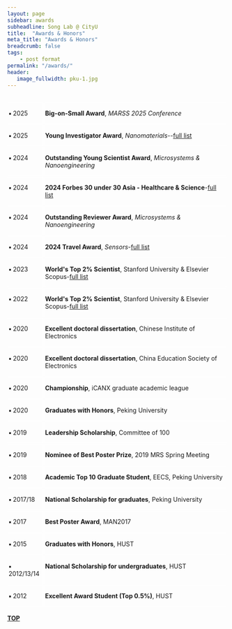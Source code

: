 ```yaml
---
layout: page
sidebar: awards
subheadline: Song Lab @ CityU
title:  "Awards & Honors"
meta_title: "Awards & Honors"
breadcrumb: false
tags:
    - post format
permalink: "/awards/"
header:
   image_fullwidth: pku-1.jpg
---
```

<br>



<div style="display: flex;">
<div style="flex: 3; border: 1px solid white; margin: 1px; padding: 1px;">
 <p><b>▪   </b>2025</p></div>





<div style="flex: 16; border: 1px solid white; margin: 1px; padding: 1px;">
  <p><b>Big-on-Small Award</b>, <i>MARSS 2025 Conference</i></p></div>





</div>

<div style="display: flex;">
<div style="flex: 3; border: 1px solid white; margin: 1px; padding: 1px;">
 <p><b>▪   </b>2025</p></div>




<div style="flex: 16; border: 1px solid white; margin: 1px; padding: 1px;">
  <p><b>Young Investigator Award</b>, <i>Nanomaterials-</i>-<a href="https://www.mdpi.com/journal/nanomaterials/awards/2739">full list</a></p></div>




</div>



<div style="display: flex;">
<div style="flex: 3; border: 1px solid white; margin: 1px; padding: 1px;">
 <p><b>▪   </b>2024</p></div>





<div style="flex: 16; border: 1px solid white; margin: 1px; padding: 1px;">
  <p><b>Outstanding Young Scientist Award</b>, <i>Microsystems & Nanoengineering</i></p></div>



</div>

<div style="display: flex;">
<div style="flex: 3; border: 1px solid white; margin: 1px; padding: 1px;">
 <p><b>▪   </b>2024</p></div>






<div style="flex: 16; border: 1px solid white; margin: 1px; padding: 1px;">
<p><b>2024 Forbes 30 under 30 Asia - Healthcare & Science</b>-<a href="https://www.forbes.com/30-under-30/2024/asia/healthcare-science">full list</a></p></div>



</div>

<div style="display: flex;">
<div style="flex: 3; border: 1px solid white; margin: 1px; padding: 1px;">
 <p><b>▪   </b>2024</p></div>






<div style="flex: 16; border: 1px solid white; margin: 1px; padding: 1px;">
  <p><b>Outstanding Reviewer Award</b>, <i>Microsystems & Nanoengineering</i></p></div>



</div>

<div style="display: flex;">
<div style="flex: 3; border: 1px solid white; margin: 1px; padding: 1px;">
 <p><b>▪   </b>2024</p></div>




<div style="flex: 16; border: 1px solid white; margin: 1px; padding: 1px;">
  <p><b>2024 Travel Award</b>, <i>Sensors</i>-<a href="https://www.mdpi.com/journal/sensors/awards/2218">full list</a></p></div>




</div>


<div style="display: flex;">


<div style="flex: 3; border: 1px solid white; margin: 1px; padding: 1px;">
 <p><b>▪   </b>2023</p></div>


<div style="flex: 16; border: 1px solid white; margin: 1px; padding: 1px;">
<p><b>World's Top 2% Scientist</b>, Stanford University & Elsevier Scopus-<a href="https://elsevier.digitalcommonsdata.com/datasets/btchxktzyw/6">full list</a></p></div>




</div>

<div style="display: flex;">
<div style="flex: 3; border: 1px solid white; margin: 1px; padding: 1px;">
 <p><b>▪   </b>2022</p></div>

<div style="flex: 16; border: 1px solid white; margin: 1px; padding: 1px;">



<p><b>World's Top 2% Scientist</b>, Stanford University & Elsevier Scopus-<a href="https://elsevier.digitalcommonsdata.com/datasets/btchxktzyw/5">full list</a></p></div>

</div>

<div style="display: flex;">


<div style="flex: 3; border: 1px solid white; margin: 1px; padding: 1px;">
 <p><b>▪   </b>2020</p></div>



<div style="flex: 16; border: 1px solid white; margin: 1px; padding: 1px;">



<p><b>Excellent doctoral dissertation</b>, Chinese Institute of Electronics</p></div>

</div>

<div style="display: flex;">


<div style="flex: 3; border: 1px solid white; margin: 1px; padding: 1px;">
 <p><b>▪  </b>2020</p></div>



<div style="flex: 16; border: 1px solid white; margin: 1px; padding: 1px;">



<p><b>Excellent doctoral dissertation</b>, China Education Society of Electronics</p></div>

</div>

<div style="display: flex;">


<div style="flex: 3; border: 1px solid white; margin: 1px; padding: 1px;">
 <p><b>▪  </b>2020</p></div>



<div style="flex: 16; border: 1px solid white; margin: 1px; padding: 1px;">



<p><b>Championship</b>, iCANX graduate academic league</p></div>

</div>

<div style="display: flex;">


<div style="flex: 3; border: 1px solid white; margin: 1px; padding: 1px;">
 <p><b>▪  </b>2020</p></div>



<div style="flex: 16; border: 1px solid white; margin: 1px; padding: 1px;">



<p><b>Graduates with Honors</b>, Peking University</p></div>

</div>

<div style="display: flex;">


<div style="flex: 3; border: 1px solid white; margin: 1px; padding: 1px;">
 <p><b>▪  </b>2019</p></div>



<div style="flex: 16; border: 1px solid white; margin: 1px; padding: 1px;">



<p><b>Leadership Scholarship</b>, Committee of 100</p></div>

</div>

<div style="display: flex;">


<div style="flex: 3; border: 1px solid white; margin: 1px; padding: 1px;">
 <p><b>▪  </b>2019</p></div>



<div style="flex: 16; border: 1px solid white; margin: 1px; padding: 1px;">



<p><b>Nominee of Best Poster Prize</b>, 2019 MRS Spring Meeting</p></div>

</div>

<div style="display: flex;">


<div style="flex: 3; border: 1px solid white; margin: 1px; padding: 1px;">
 <p><b>▪  </b>2018</p></div>



<div style="flex: 16; border: 1px solid white; margin: 1px; padding: 1px;">



<p><b>Academic Top 10 Graduate Student</b>, EECS, Peking University</p></div>

</div>

<div style="display: flex;">

<div style="flex: 3; border: 1px solid white; margin: 1px; padding: 1px;">
 <p><b>▪  </b>2017/18</p></div>



<div style="flex: 16; border: 1px solid white; margin: 1px; padding: 1px;">



<p><b>National Scholarship for graduates</b>, Peking University</p></div>

</div>

<div style="display: flex;">


<div style="flex: 3; border: 1px solid white; margin: 1px; padding: 1px;">
 <p><b>▪  </b>2017</p></div>



<div style="flex: 16; border: 1px solid white; margin: 1px; padding: 1px;">



<p><b>Best Poster Award</b>, MAN2017</p></div>

</div>

<div style="display: flex;">


<div style="flex: 3; border: 1px solid white; margin: 1px; padding: 1px;">
 <p><b>▪  </b>2015</p></div>



<div style="flex: 16; border: 1px solid white; margin: 1px; padding: 1px;">



<p><b>Graduates with Honors</b>, HUST</p></div>

</div>



<div style="display: flex;">

<div style="flex: 3; border: 1px solid white; margin: 1px; padding: 1px;">
 <p><b>▪  </b>2012/13/14</p></div>



<div style="flex: 16; border: 1px solid white; margin: 1px; padding: 1px;">



<p><b>National Scholarship for undergraduates</b>, HUST</p></div>

</div>

<div style="display: flex;">


<div style="flex: 3; border: 1px solid white; margin: 1px; padding: 1px;">
 <p><b>▪  </b>2012</p></div>



<div style="flex: 16; border: 1px solid white; margin: 1px; padding: 1px;">



<p><b>Excellent Award Student (Top 0.5%)</b>, HUST</p></div>

</div>

<br>

<div id="backtop">
  <b> <a href="#">TOP</a> </b>
</div>
